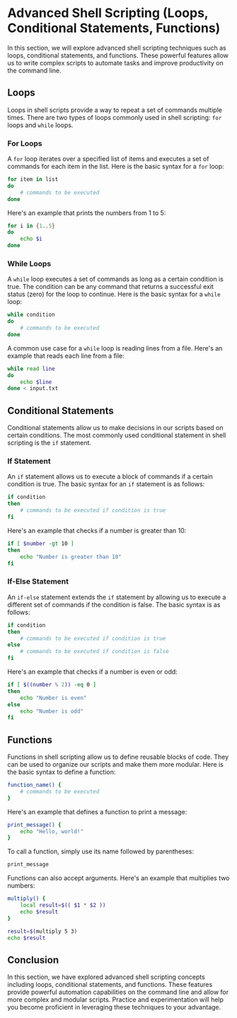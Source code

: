 # Advanced Shell Scripting (Loops, Conditional Statements, Functions)

In this section, we will explore advanced shell scripting techniques such as loops, conditional statements, and functions. These powerful features allow us to write complex scripts to automate tasks and improve productivity on the command line.

## Loops

Loops in shell scripts provide a way to repeat a set of commands multiple times. There are two types of loops commonly used in shell scripting: `for` loops and `while` loops.

### For Loops

A `for` loop iterates over a specified list of items and executes a set of commands for each item in the list. Here is the basic syntax for a `for` loop:

```bash
for item in list
do
    # commands to be executed
done
```

Here's an example that prints the numbers from 1 to 5:

```bash
for i in {1..5}
do
    echo $i
done
```

### While Loops

A `while` loop executes a set of commands as long as a certain condition is true. The condition can be any command that returns a successful exit status (zero) for the loop to continue. Here is the basic syntax for a `while` loop:

```bash
while condition
do
    # commands to be executed
done
```

A common use case for a `while` loop is reading lines from a file. Here's an example that reads each line from a file:

```bash
while read line
do
    echo $line
done < input.txt
```

## Conditional Statements

Conditional statements allow us to make decisions in our scripts based on certain conditions. The most commonly used conditional statement in shell scripting is the `if` statement.

### If Statement

An `if` statement allows us to execute a block of commands if a certain condition is true. The basic syntax for an `if` statement is as follows:

```bash
if condition
then
    # commands to be executed if condition is true
fi
```

Here's an example that checks if a number is greater than 10:

```bash
if [ $number -gt 10 ]
then
    echo "Number is greater than 10"
fi
```

### If-Else Statement

An `if-else` statement extends the `if` statement by allowing us to execute a different set of commands if the condition is false. The basic syntax is as follows:

```bash
if condition
then
    # commands to be executed if condition is true
else
    # commands to be executed if condition is false
fi
```

Here's an example that checks if a number is even or odd:

```bash
if [ $((number % 2)) -eq 0 ]
then
    echo "Number is even"
else
    echo "Number is odd"
fi
```

## Functions

Functions in shell scripting allow us to define reusable blocks of code. They can be used to organize our scripts and make them more modular. Here is the basic syntax to define a function:

```bash
function_name() {
    # commands to be executed
}
```

Here's an example that defines a function to print a message:

```bash
print_message() {
    echo "Hello, world!"
}
```

To call a function, simply use its name followed by parentheses:

```bash
print_message
```

Functions can also accept arguments. Here's an example that multiplies two numbers:

```bash
multiply() {
    local result=$(( $1 * $2 ))
    echo $result
}

result=$(multiply 5 3)
echo $result
```

## Conclusion

In this section, we have explored advanced shell scripting concepts including loops, conditional statements, and functions. These features provide powerful automation capabilities on the command line and allow for more complex and modular scripts. Practice and experimentation will help you become proficient in leveraging these techniques to your advantage.